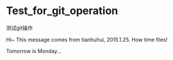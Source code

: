# Test_for_git_operation
测试git操作

Hi~ This message comes from tianhuhui, 2015.1.25. 
How time flies!

Tomorrow is Monday...